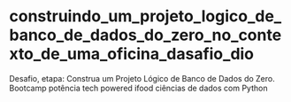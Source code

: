 # construindo_um_projeto_logico_de_banco_de_dados_do_zero_no_contexto_de_uma_oficina_dasafio_dio
Desafio, etapa: Construa um Projeto Lógico de Banco de Dados do Zero. Bootcamp potência tech powered ifood ciências de dados com Python
